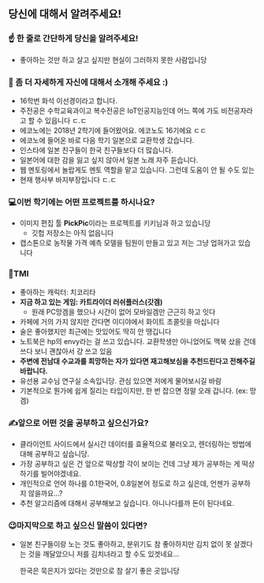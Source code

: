 ## 당신에 대해서 알려주세요!

### ☝️ 한 줄로 간단하게 당신을 알려주세요!

- 좋아하는 것만 하고 살고 싶지만 현실이 그러하지 못한 사람입니당



### 🙌 좀 더 자세하게 자신에 대해서 소개해 주세요 :)

- 16학번 화석 이선경이라고 합니다.
- 주전공은 수학교육과이고 복수전공은 IoT인공지능인데 어느 쪽에 가도 비전공자라고 할 수 있읍니다 ㄷ.ㄷ
- 에코노에는 2018년 2학기에 들어왔어요. 에코노도 16기에요 ㄷㄷ
- 에코노에 들어온 바로 다음 학기 일본으로 교환학생 갔습니다.
- 인스타에 일본 친구들이 한국 친구들보다 더 많습니다.
- 일본어에 대한 감을 잃고 싶지 않아서 일본 노래 자주 듣습니다.
- 웹 멘토링에서 놀랍게도 멘토 역할을 맡고 있습니다. 그런데 도움이 안 될 수도 있는
- 현재 행사부 바지부장입니다 ㄷ.ㄷ



### 💻이번 학기에는 어떤 프로젝트를 하시나요?

- 이미지 편집 툴 **PickPic**이라는 프로젝트를 키키님과 하고 있습니당
  - 깃헙 저장소는 아직 없읍니다
- 캡스톤으로 농작물 가격 예측 모델을 팀원이 만들고 있고 저는 그냥 업혀가고 있습니다



### 💓TMI

- 좋아하는 캐릭터: 치코리타
- **지금 하고 있는 게임: 카트라이더 러쉬플러스(갓겜)**
  - 원래 PC망겜을 했으나 시간이 없어 모바일겜만 근근히 하고 잇다
- 카페에 거의 가지 않지만 간다면 이디야에서 화이트 초콜릿을 마십니다
- 술은 좋아했지만 최근에는 맛있어도 딱히 안 땡깁니다
- 노트북은 hp의 envy라는 걸 쓰고 있습니다. 교환학생만 아니었어도 맥북 샀을 건데 쓰다 보니 괜찮아서 걍 쓰고 있음
- **주변에 전남대 수교과를 희망하는 자가 있다면 재고해보심을 추천드린다고 전해주길 바랍니다.**
- 유선용 교수님 연구실 소속입니당. 관심 있으면 저에게 물어보시길 바람
- 기본적으로 뭔가에 쉽게 질리는 타입이지만, 한 번 잡으면 정말 오래 갑니다. (ex: 망겜)



### ✍앞으로 어떤 것을 공부하고 싶으신가요?

- 클라이언트 사이드에서 실시간 데이터를 효율적으로 불러오고, 렌더링하는 방법에 대해 공부하고 싶습니당.
- 가장 공부하고 싶은 건 앞으로 떡상할 각이 보이는 건데 그냥 제가 공부하는 게 떡상하기를 빌어야겠네요.
- 개인적으로 언어 하나를 0.1한국어, 0.8일본어 정도로 하고 싶은데, 언젠가 공부하지 않을까요...?
- 추천 알고리즘에 대해서 공부해보고 싶습니다. 아니나다를까 돈이 된다네요.



### 😉마지막으로 하고 싶으신 말씀이 있다면?

- 일본 친구들이랑 노는 것도 좋아하고, 분위기도 참 좋아하지만 김치 없이 못 살겠다는 것을 깨달았으니 저를 김치녀라고 할 수도 있겟네요...

  한국은 묵은지가 있다는 것만으로 참 살기 좋은 곳입니당

